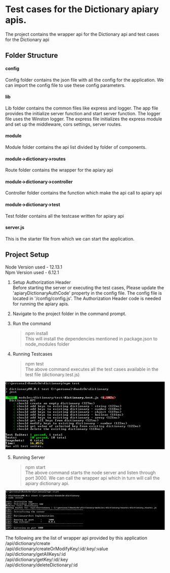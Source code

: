 <h1>Test cases for the Dictionary apiary apis.</h1>
  
The project contains the wrapper api for the Dictionary api and test cases for the Dictionary api

<h2>Folder Structure</h2>

<h4>config</h4>
  Config folder contains the json file with all the config for the application. We can import the config file to
  use these config parameters.

<h4>lib</h4>
  Lib folder contains the common files like express and logger.
  The app file provides the initialize server function and start server function.
  The logger file uses the Winston logger.
  The express file initializes the express module and set up the middleware, cors settings, server routes.

<h4>module</h4>
  Module folder contains the api list divided by folder of components.

<h4>module->dictionary->routes</h4>
  Route folder contains the wrapper for the apiary api

<h4>module->dictionary->controller</h4>
  Controller folder contains the function which make the api call to apiary api

<h4>module->dictionary->test</h4>
  Test folder contains all the testcase written for apiary api

<h4>server.js</h4>
  This is the starter file from which we can start the application.

<h2>Project Setup</h2>

Node Version used - 12.13.1<br>
Npm Version used - 6.12.1


1) Setup Authorization Header<br>
  Before starting the server or executing the test cases, Please update the 'apiaryDictionaryAuthCode' property in
  the config file. The config file is located in '/config/config.js'. The Authorization Header code is needed for
  running the apiary apis.

2) Navigate to the project folder in the command prompt.<br>

3) Run the command<br>
    >npm install<br>
This will install the dependencies mentioned in package.json to node_modules folder

4) Running Testcases<br>
    >npm test<br>
  The above command executes all the test cases available in the test file (dictionary.test.js)
  
  ![Test Screenshot](/public/images/test.png)
  

5) Running Server<br>
     >npm start<br>
  The above command starts the node server and listen through port 3000. We can call the wrapper api which in turn
  will call the apiary dictionary api.

![Server Screenshot](/public/images/server.png)

 The following are the list of wrapper api provided by this application<br>
      /api/dictionary/create<br>
      /api/dictionary/createOrModifyKey/:id/:key/:value<br>
      /api/dictionary/getAllKeys/:id<br>
      /api/dictionary/getKey/:id/:key<br>
      /api/dictionary/deleteDictionary/:id<br>
      
